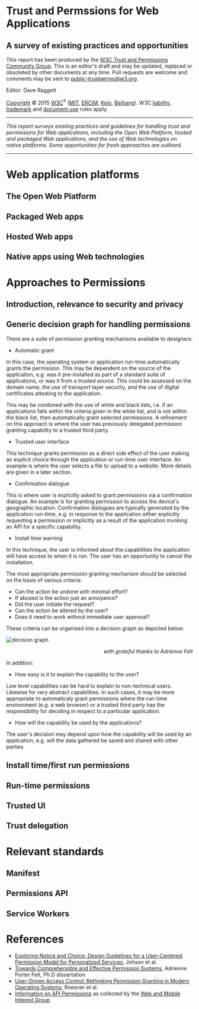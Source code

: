 # Trust and Permssions for Web Applications
## A survey of existing practices and opportunities

This report has been produced by the [W3C Trust and Permissions Community Group](https://www.w3.org/community/trustperms/). This is an editor's draft and may be updated, replaced or obsoleted by other documents at any time. Pull requests are welcome and comments may be sent to [public-trustperms@w3.org](mailto:public-trustperms@w3.org).

Editor: Dave Raggett

<p class="copyright"><a href="http://www.w3.org/Consortium/Legal/ipr-notice#Copyright">Copyright</a> © 2015 <a href="http://www.w3.org/"><abbr title="World Wide Web Consortium">W3C</abbr></a><sup>®</sup> (<a href="http://www.csail.mit.edu/"><abbr title="Massachusetts Institute of Technology">MIT</abbr></a>, <a href="http://www.ercim.eu/"><abbr title="European Research Consortium for Informatics and Mathematics">ERCIM</abbr></a>, <a href="http://www.keio.ac.jp/">Keio</a>, <a href="http://ev.buaa.edu.cn/">Beihang</a>). W3C <a href="http://www.w3.org/Consortium/Legal/ipr-notice#Legal_Disclaimer">liability</a>, <a href="http://www.w3.org/Consortium/Legal/ipr-notice#W3C_Trademarks">trademark</a> and <a href="http://www.w3.org/Consortium/Legal/copyright-documents">document use</a> rules apply.</p>

<hr>

_This report surveys existing practices and guidelines for handling trust and permissions for Web applications, including the Open Web Platform, hosted and packaged Web applications, and the use of Web technologies on native platforms. Some opportunities for fresh approaches are outlined._

<hr>

# Web application platforms

## The Open Web Platform
## Packaged Web apps
## Hosted Web apps
## Native apps using Web technologies
 
# Approaches to Permissions
 
## Introduction, relevance to security and privacy
## Generic decision graph for handling permissions

There are a suite of permission granting mechanisms available to designers:

* Automatic grant

In this case, the operating system or application run-time automatically grants the permission. This may be dependent on the source of the application, e.g. was it pre-installed as part of a standard suite of applications, or was it from a trusted source. This could be assessed on the domain name, the use of transport layer security, and the use of digital certificates attesting to the application.

This may be combined with the use of white and black lists, i.e. if an applications falls within the criteria given in the white list, and is not within the black list, then automatically grant selected permissions. A refinement on this approach is where the user has previously delegated permission granting capability to a trusted third party.

* Trusted user interface

This technique grants permission as a direct side effect of the user making an explicit choice through the application or run-time user interface. An example is where the user selects a file to upload to a website. More details are given in a later section.

* Confirmation dialogue

This is where user is explicitly asked to grant permissions via a confirmation dialogue. An example is for granting permission to access the device's geographic location. Confirmation dialogues are typically generated by the application run-time, e.g. in response to the application either explicitly requesting a permission or implicitly as a result of the application invoking an API for a specific capability.

* Install time warning

In this technique, the user is informed about the capabilities the application will have access to when it is run. The user has an opportunity to cancel the installation.

The most appropriate permission granting mechanism should be selected on the basis of various criteria:

* Can the action be undone with minimal effort?
* If abused is the action just an annoyance?
* Did the user initiate the request?
* Can the action be altered by the user?
* Does it need to work without immediate user approval?

These criteria can be organised into a decision graph as depicted below:

![decision graph](http://www.w3.org/2014/07/permissions/mechanisms.png)

<p style="text-align:right;font-style:italic">with grateful thanks to Adrienne Felt</p>

In addition:

* How easy is it to explain the capability to the user?

Low level capabilities can be hard to explain to non-technical users. Likewise for very abstract capabilities. In such cases, it may be more appropriate to automaticaly grant permissions where the run-time environment (e.g. a web browser) or a trusted third party has the responsibility for deciding in respect to a particular application.

* How will the capability be used by the applications?

The user's decision may depend upon how the capability will be used by an application, e.g. will the data gathered be saved and shared with other parties. 

## Install time/first run permissions
## Run-time permissions
## Trusted UI
## Trust delegation

# Relevant standards

## Manifest
## Permissions API
## Service Workers

# References

* [Exploring Notice and Choice: Design Guidelines for a
User-Centered Permission Model for Personalized Services](http://research.microsoft.com/pubs/210053/tech-report-app-permissions.pdf), Johson et al.
* [Towards Comprehensible and Effective Permission Systems](http://www.eecs.berkeley.edu/Pubs/TechRpts/2012/EECS-2012-185.pdf), Adrienne Porter Felt, Ph.D dissertation
* [User-Driven Access Control: Rethinking Permission Granting in Modern Operating Systems](http://research.microsoft.com/pubs/152495/user-driven-access-control-nov2011.pdf), Roesner et al.
* [Information on API Permissions](https://www.w3.org/wiki/Mobile/articles#API_Permissions) as collected by the [Web and Mobile Interest Group](http://www.w3.org/Mobile/IG/)